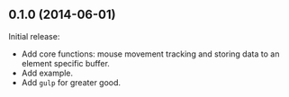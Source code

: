 ## 0.1.0 (2014-06-01)

Initial release:

- Add core functions: mouse movement tracking and storing data to an element
  specific buffer.
- Add example.
- Add `gulp` for greater good.
